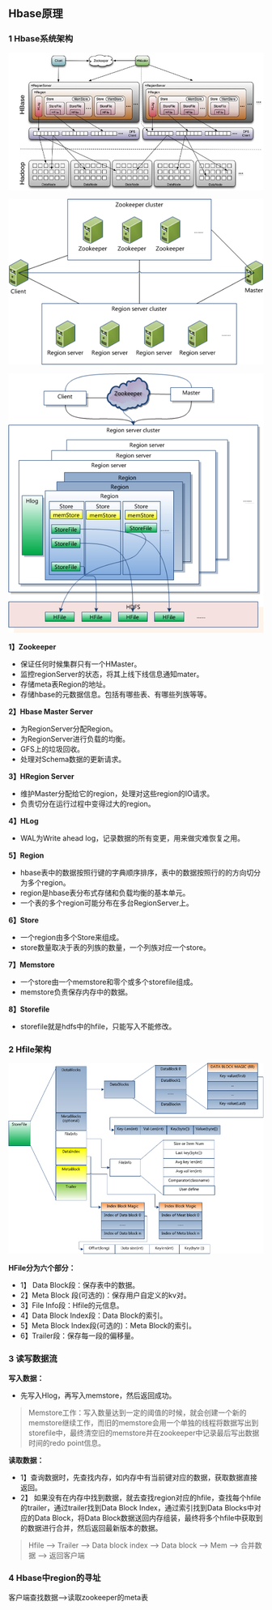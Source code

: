 ## Hbase原理

### 1 Hbase系统架构

![img](image/183233-20160229221255392-1652546646.jpg)

![img](image/132552_tztc_3754001.png)

![img](image/132637_aak7_3754001.png)

**1】Zookeeper**

- 保证任何时候集群只有一个HMaster。
- 监控regionServer的状态，将其上线下线信息通知mater。
- 存储meta表Region的地址。
- 存储hbase的元数据信息。包括有哪些表、有哪些列族等等。

**2】Hbase Master Server**

- 为RegionServer分配Region。
- 为RegionServer进行负载的均衡。
- GFS上的垃圾回收。
- 处理对Schema数据的更新请求。

**3】HRegion Server**

- 维护Master分配给它的region，处理对这些region的IO请求。
- 负责切分在运行过程中变得过大的region。

**4】HLog**

- WAL为Write ahead log，记录数据的所有变更，用来做灾难恢复之用。

**5】Region**

- hbase表中的数据按照行键的字典顺序排序，表中的数据按照行的的方向切分为多个region。
- region是hbase表分布式存储和负载均衡的基本单元。
- 一个表的多个region可能分布在多台RegionServer上。

**6】Store**

- 一个region由多个Store来组成。
- store数量取决于表的列族的数量，一个列族对应一个store。

**7】Memstore**

- 一个store由一个memstore和零个或多个storefile组成。
- memstore负责保存内存中的数据。

**8】Storefile**

- storefile就是hdfs中的hfile，只能写入不能修改。

### 2 Hfile架构

![img](image/132332_acgv_3754001.png)

**HFile分为六个部分：**

- 1】 Data Block段：保存表中的数据。
- 2】Meta Block 段(可选的)：保存用户自定义的kv对。
- 3】File Info段：Hfile的元信息。
- 4】Data Block Index段：Data Block的索引。
- 5】Meta Block Index段(可选的)：Meta Block的索引。
- 6】Trailer段：保存每一段的偏移量。

### 3 读写数据流

**写入数据：**

- 先写入Hlog，再写入memstore，然后返回成功。

>Memstore工作：写入数量达到一定的阈值的时候，就会创建一个新的memstore继续工作，而旧的memstore会用一个单独的线程将数据写出到storefile中，最终清空旧的memstore并在zookeeper中记录最后写出数据时间的redo point信息。

**读取数据：**

- 1】查询数据时，先查找内存，如内存中有当前键对应的数据，获取数据直接返回。
- 2】 如果没有在内存中找到数据，就去查找region对应的hfile，查找每个hfile的trailer，通过trailer找到Data Block Index，通过索引找到Data Blocks中对应的Data Block，将Data Block数据送回内存组装，最终将多个hfile中获取到的数据进行合并，然后返回最新版本的数据。

>Hfile --> Trailer --> Data block index --> Data block --> Mem --> 合并数据 --> 返回客户端

### 4 Hbase中region的寻址

客户端查找数据-->读取zookeeper的meta表